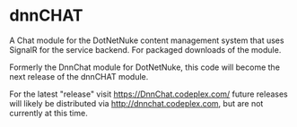 dnnCHAT
=======

A Chat module for the DotNetNuke content management system that uses SignalR for the service backend. For packaged downloads of the module. 

Formerly the DnnChat module for DotNetNuke, this code will become the next release of the dnnCHAT module. 

For the latest "release" visit https://DnnChat.codeplex.com/ future releases will likely be distributed via http://dnnchat.codeplex.com, but are not currently at this time.
